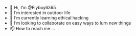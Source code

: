 - 👋 Hi, I’m @Flyboy6365
- 👀 I’m interested in outdoor life 
- 🌱 I’m currently learning ethical hacking
- 💞️ I’m looking to collaborate on easy ways to lurn new things
- 📫 How to reach me ...

<!---
Flyboy6365/Flyboy6365 is a ✨ special ✨ repository because its `README.md` (this file) appears on your GitHub profile.
You can click the Preview link to take a look at your changes.
--->
